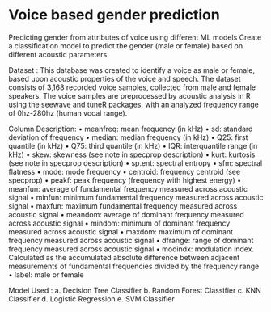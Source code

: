 # Voice based gender prediction
 Predicting gender from attributes of voice using different ML models
Create a classification model to predict the gender (male or female) based on different acoustic parameters

Dataset :
This database was created to identify a voice as male or female, based upon acoustic properties of the voice and speech.
The dataset consists of 3,168 recorded voice samples, collected from male and female speakers. 
The voice samples are preprocessed by acoustic analysis in R using the seewave and tuneR packages, 
with an analyzed frequency range of 0hz-280hz (human vocal range).

Column Description: 
• meanfreq: mean frequency (in kHz) 
• sd: standard deviation of frequency 
• median: median frequency (in kHz) 
• Q25: first quantile (in kHz) 
• Q75: third quantile (in kHz) 
• IQR: interquantile range (in kHz)
• skew: skewness (see note in specprop description) 
• kurt: kurtosis (see note in specprop description) 
• sp.ent: spectral entropy 
• sfm: spectral flatness 
• mode: mode frequency 
• centroid: frequency centroid (see specprop) 
• peakf: peak frequency (frequency with highest energy)
• meanfun: average of fundamental frequency measured across acoustic signal 
• minfun: minimum fundamental frequency measured across acoustic signal 
• maxfun: maximum fundamental frequency measured across acoustic signal 
• meandom: average of dominant frequency measured across acoustic signal 
• mindom: minimum of dominant frequency measured across acoustic signal 
• maxdom: maximum of dominant frequency measured across acoustic signal 
• dfrange: range of dominant frequency measured across acoustic signal 
• modindx: modulation index. Calculated as the accumulated absolute difference between adjacent measurements of fundamental frequencies divided by the frequency range
• label: male or female

Model Used :
a. Decision Tree Classifier 
b. Random Forest Classifier 
c. KNN Classifier 
d. Logistic Regression 
e. SVM Classifier